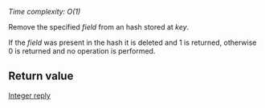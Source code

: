 

_Time complexity: O(1)_

Remove the specified _field_ from an hash stored at _key_.

If the _field_ was present in the hash it is deleted and 1 is returned, otherwise 0 is returned and no operation is performed.

## Return value

[Integer reply][1]



[1]: /p/redis/wiki/ReplyTypes
